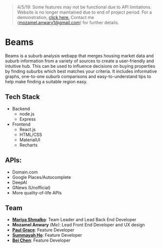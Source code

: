 >4/5/19: Some features may not be functional due to API limitations. Website is no longer maintained due to end of project period. For a demonstration, [click here.](https://youtu.be/vWZBiD6iriM) Contact me (mozamel.anwary1@gmail.com) for further details.

# Beams

Beams is a suburb analysis webapp that merges housing market data and suburb information from a variety of sources to create a user-friendly and intuitive hub. This can be used to influence decisions on buying properties by finding suburbs which best matches your criteria. It includes informative graphs, one-to-one suburb comparisons and easy-to-understand tips to help make finding a suitable region easy.

## Tech Stack

* Backend
  * node.js
  * Express 
* Frontend 
  * React.js 
  * HTML/CSS
  * MaterialUI
  * Recharts

## APIs:

* Domain.com 
* Google Places/Autocomplete 
* DeepAI
* GNews (Unofficial)
* More quality-of-life APIs

## Team

* **[Mariya Shmalko](https://github.com/et-cetra)**: Team Leader and Lead Back End Developer
* **Mozamel Anwary** *(Me)*: Lead Front End Developer and UX design
* **[Paul Grace](https://github.com/PaulGrace1200)**: Feature Developer
* **[Summayah Ho](https://github.com/z5210234)**: Feature Developer 
* **[Bei Chen](https://github.com/bei98)**: Feature Developer
